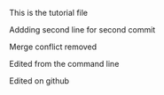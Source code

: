 This is the tutorial file

Addding second line for second commit


Merge conflict removed 

Edited from the command line

Edited on github

